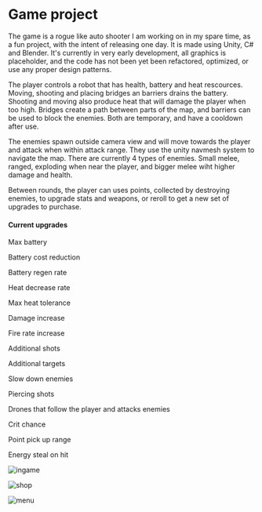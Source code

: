 # Game project

The game is a rogue like auto shooter I am working on in my spare time, as a fun project, with the intent of releasing one day. It is made using Unity, C# and Blender. It's currently in very early development, all graphics is placeholder, and the code has not been yet been refactored, optimized, or use any proper design patterns.

The player controls a robot that has health, battery and heat rescources. Moving, shooting and placing bridges an barriers drains the battery. Shooting and moving also produce heat that will damage the player when too high. 
Bridges create a path between parts of the map, and barriers can be used to block the enemies. Both are temporary, and have a cooldown after use.

The enemies spawn outside camera view and will move towards the player and attack when within attack range. They use the unity navmesh system to navigate the map. There are currently 4 types of enemies. Small melee, ranged, exploding when near the player, and bigger melee wiht higher damage and health.

Between rounds, the player can uses points, collected by destroying enemies, to upgrade stats and weapons, or reroll to get a new set of upgrades to purchase.

#### Current upgrades
Max battery

Battery cost reduction

Battery regen rate

Heat decrease rate

Max heat tolerance

Damage increase

Fire rate increase

Additional shots

Additional targets

Slow down enemies

Piercing shots

Drones that follow the player and attacks enemies

Crit chance

Point pick up range

Energy steal on hit




![ingame](https://github.com/SebastianFroger/Game-project/assets/43187719/e6b4b377-431f-4c65-bffc-27a4a8289543)

![shop](https://github.com/SebastianFroger/Game-project/assets/43187719/6c37dbdd-1c0e-49c9-945e-c0260633ba19)

![menu](https://github.com/SebastianFroger/Game-project/assets/43187719/f1c13f23-6eaf-4cb7-a65a-a12eb3600be3)
